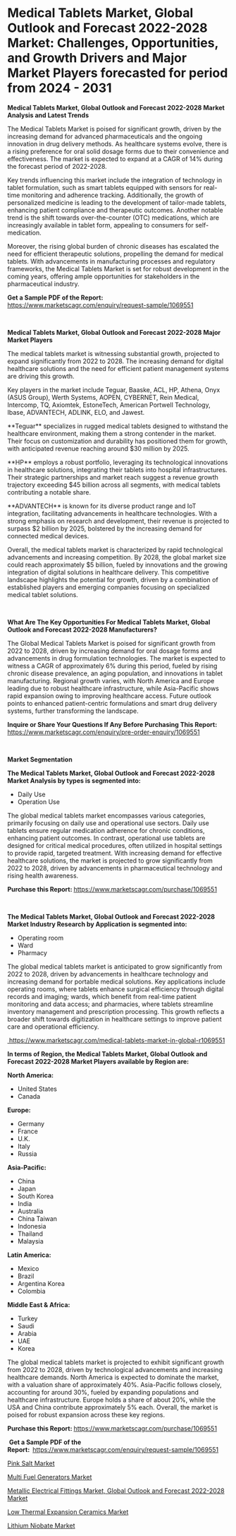 <p><h1>Medical Tablets Market, Global Outlook and Forecast 2022-2028 Market: Challenges, Opportunities, and Growth Drivers and Major Market Players forecasted for period from 2024 - 2031</h1></p><p><strong>Medical Tablets Market, Global Outlook and Forecast 2022-2028 Market Analysis and Latest Trends</strong></p>
<p><p>The Medical Tablets Market is poised for significant growth, driven by the increasing demand for advanced pharmaceuticals and the ongoing innovation in drug delivery methods. As healthcare systems evolve, there is a rising preference for oral solid dosage forms due to their convenience and effectiveness. The market is expected to expand at a CAGR of 14% during the forecast period of 2022-2028. </p><p>Key trends influencing this market include the integration of technology in tablet formulation, such as smart tablets equipped with sensors for real-time monitoring and adherence tracking. Additionally, the growth of personalized medicine is leading to the development of tailor-made tablets, enhancing patient compliance and therapeutic outcomes. Another notable trend is the shift towards over-the-counter (OTC) medications, which are increasingly available in tablet form, appealing to consumers for self-medication.</p><p>Moreover, the rising global burden of chronic diseases has escalated the need for efficient therapeutic solutions, propelling the demand for medical tablets. With advancements in manufacturing processes and regulatory frameworks, the Medical Tablets Market is set for robust development in the coming years, offering ample opportunities for stakeholders in the pharmaceutical industry.</p></p>
<p><strong>Get a Sample PDF of the Report:&nbsp;</strong> <a href="https://www.marketscagr.com/enquiry/request-sample/1069551">https://www.marketscagr.com/enquiry/request-sample/1069551</a></p>
<p>&nbsp;</p>
<p><strong>Medical Tablets Market, Global Outlook and Forecast 2022-2028 Major Market Players</strong></p>
<p><p>The medical tablets market is witnessing substantial growth, projected to expand significantly from 2022 to 2028. The increasing demand for digital healthcare solutions and the need for efficient patient management systems are driving this growth. </p><p>Key players in the market include Teguar, Baaske, ACL, HP, Athena, Onyx (ASUS Group), Werth Systems, AOPEN, CYBERNET, Rein Medical, Intercomp, TQ, Axiomtek, EstoneTech, American Portwell Technology, Ibase, ADVANTECH, ADLINK, ELO, and Jawest. </p><p>**Teguar** specializes in rugged medical tablets designed to withstand the healthcare environment, making them a strong contender in the market. Their focus on customization and durability has positioned them for growth, with anticipated revenue reaching around $30 million by 2025.</p><p>**HP** employs a robust portfolio, leveraging its technological innovations in healthcare solutions, integrating their tablets into hospital infrastructures. Their strategic partnerships and market reach suggest a revenue growth trajectory exceeding $45 billion across all segments, with medical tablets contributing a notable share.</p><p>**ADVANTECH** is known for its diverse product range and IoT integration, facilitating advancements in healthcare technologies. With a strong emphasis on research and development, their revenue is projected to surpass $2 billion by 2025, bolstered by the increasing demand for connected medical devices.</p><p>Overall, the medical tablets market is characterized by rapid technological advancements and increasing competition. By 2028, the global market size could reach approximately $5 billion, fueled by innovations and the growing integration of digital solutions in healthcare delivery. This competitive landscape highlights the potential for growth, driven by a combination of established players and emerging companies focusing on specialized medical tablet solutions.</p></p>
<p>&nbsp;</p>
<p><strong>What Are The Key Opportunities For Medical Tablets Market, Global Outlook and Forecast 2022-2028 Manufacturers?</strong></p>
<p><p>The Global Medical Tablets Market is poised for significant growth from 2022 to 2028, driven by increasing demand for oral dosage forms and advancements in drug formulation technologies. The market is expected to witness a CAGR of approximately 6% during this period, fueled by rising chronic disease prevalence, an aging population, and innovations in tablet manufacturing. Regional growth varies, with North America and Europe leading due to robust healthcare infrastructure, while Asia-Pacific shows rapid expansion owing to improving healthcare access. Future outlook points to enhanced patient-centric formulations and smart drug delivery systems, further transforming the landscape.</p></p>
<p><strong>Inquire or Share Your Questions If Any Before Purchasing This Report:</strong> <a href="https://www.marketscagr.com/enquiry/pre-order-enquiry/1069551">https://www.marketscagr.com/enquiry/pre-order-enquiry/1069551</a></p>
<p>&nbsp;</p>
<p><strong>Market Segmentation</strong></p>
<p><strong>The Medical Tablets Market, Global Outlook and Forecast 2022-2028 Market Analysis by types is segmented into:</strong></p>
<p><ul><li>Daily Use</li><li>Operation Use</li></ul></p>
<p><p>The global medical tablets market encompasses various categories, primarily focusing on daily use and operational use sectors. Daily use tablets ensure regular medication adherence for chronic conditions, enhancing patient outcomes. In contrast, operational use tablets are designed for critical medical procedures, often utilized in hospital settings to provide rapid, targeted treatment. With increasing demand for effective healthcare solutions, the market is projected to grow significantly from 2022 to 2028, driven by advancements in pharmaceutical technology and rising health awareness.</p></p>
<p><strong>Purchase this Report:&nbsp;</strong><a href="https://www.marketscagr.com/purchase/1069551">https://www.marketscagr.com/purchase/1069551</a></p>
<p>&nbsp;</p>
<p><strong>The Medical Tablets Market, Global Outlook and Forecast 2022-2028 Market Industry Research by Application is segmented into:</strong></p>
<p><ul><li>Operating room</li><li>Ward</li><li>Pharmacy</li></ul></p>
<p><p>The global medical tablets market is anticipated to grow significantly from 2022 to 2028, driven by advancements in healthcare technology and increasing demand for portable medical solutions. Key applications include operating rooms, where tablets enhance surgical efficiency through digital records and imaging; wards, which benefit from real-time patient monitoring and data access; and pharmacies, where tablets streamline inventory management and prescription processing. This growth reflects a broader shift towards digitization in healthcare settings to improve patient care and operational efficiency.</p></p>
<p><a href="https://www.marketscagr.com/medical-tablets-market-in-global-r1069551">&nbsp;https://www.marketscagr.com/medical-tablets-market-in-global-r1069551</a></p>
<p><strong>In terms of Region, the Medical Tablets Market, Global Outlook and Forecast 2022-2028 Market Players available by Region are:</strong></p>
<p>
    <p> <strong> North America: </strong>
        <ul>
            <li>United States</li>
            <li>Canada</li>
        </ul>
        </p> 
    <p> <strong> Europe: </strong>
        <ul>
            <li>Germany</li>
            <li>France</li>
            <li>U.K.</li>
            <li>Italy</li>
            <li>Russia</li>
        </ul>
        </p> 
    <p> <strong> Asia-Pacific: </strong>
        <ul>
            <li>China</li>
            <li>Japan</li>
            <li>South Korea</li>
            <li>India</li>
            <li>Australia</li>
            <li>China Taiwan</li>
            <li>Indonesia</li>
            <li>Thailand</li>
            <li>Malaysia</li>
        </ul>
        </p> 
    <p> <strong> Latin America: </strong>
        <ul>
            <li>Mexico</li>
            <li>Brazil</li>
            <li>Argentina Korea</li>
            <li>Colombia</li>
        </ul>
        </p> 
    <p> <strong> Middle East & Africa: </strong>
        <ul>
            <li>Turkey</li>
            <li>Saudi</li>
            <li>Arabia</li>
            <li>UAE</li>
            <li>Korea</li>
        </ul>
    </p>
    </p>
<p><p>The global medical tablets market is projected to exhibit significant growth from 2022 to 2028, driven by technological advancements and increasing healthcare demands. North America is expected to dominate the market, with a valuation share of approximately 40%. Asia-Pacific follows closely, accounting for around 30%, fueled by expanding populations and healthcare infrastructure. Europe holds a share of about 20%, while the USA and China contribute approximately 5% each. Overall, the market is poised for robust expansion across these key regions.</p></p>
<p><strong>Purchase this Report: </strong><a href="https://www.marketscagr.com/purchase/1069551">https://www.marketscagr.com/purchase/1069551</a></p>
<p>&nbsp;<strong>Get a Sample PDF of the Report:&nbsp;&nbsp;</strong><a href="https://www.marketscagr.com/enquiry/request-sample/1069551">https://www.marketscagr.com/enquiry/request-sample/1069551</a></p>
<p><strong></strong></p>
<p><p><a href="https://issuu.com/reportprime-2/docs/pink-salt-market-size-2030.pptx_46358b60b6ebac">Pink Salt Market</a></p><p><a href="https://www.linkedin.com/pulse/what-driving-global-multi-fuel-generators-market-dive-trends-as65f?trackingId=bPDqE7LAReuIDLASvV8gxw%3D%3D">Multi Fuel Generators Market</a></p><p><a href="https://github.com/lylyparadise/Market-Research-Report-List-5/blob/main/metallic-electrical-fittings-market-global-outlook-and-forecast-2022-2028-market.md">Metallic Electrical Fittings Market, Global Outlook and Forecast 2022-2028 Market</a></p><p><a href="https://issuu.com/reportprime-2/docs/low-thermal-expansion-ceramics-mark_a9d1ea39e6333e">Low Thermal Expansion Ceramics Market</a></p><p><a href="https://medium.com/@liam.mcgrath5645/the-lithium-niobate-market-prioritizes-cost-control-and-efficiency-enhancement-899666c1dd0f">Lithium Niobate Market</a></p></p>